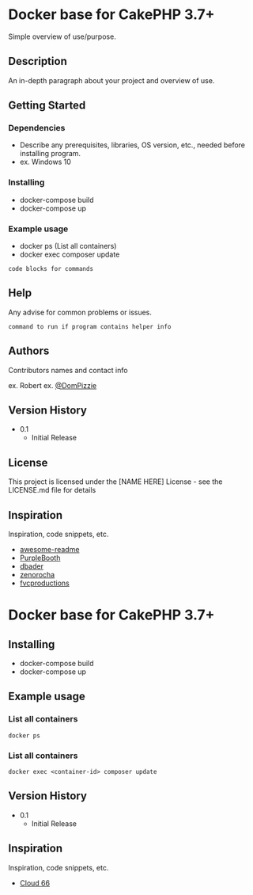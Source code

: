 # Docker base for CakePHP 3.7+

Simple overview of use/purpose.

## Description

An in-depth paragraph about your project and overview of use.

## Getting Started

### Dependencies

* Describe any prerequisites, libraries, OS version, etc., needed before installing program.
* ex. Windows 10

### Installing

* docker-compose build
* docker-compose up

### Example usage

* docker ps (List all containers)
* docker exec <container-id> composer update 
```
code blocks for commands
```

## Help

Any advise for common problems or issues.
```
command to run if program contains helper info
```

## Authors

Contributors names and contact info

ex. Robert 
ex. [@DomPizzie](https://twitter.com/dompizzie)

## Version History
* 0.1
    * Initial Release

## License

This project is licensed under the [NAME HERE] License - see the LICENSE.md file for details

## Inspiration

Inspiration, code snippets, etc.
* [awesome-readme](https://github.com/matiassingers/awesome-readme)
* [PurpleBooth](https://gist.github.com/PurpleBooth/109311bb0361f32d87a2)
* [dbader](https://github.com/dbader/readme-template)
* [zenorocha](https://gist.github.com/zenorocha/4526327)
* [fvcproductions](https://gist.github.com/fvcproductions/1bfc2d4aecb01a834b46)




# Docker base for CakePHP 3.7+

## Installing

* docker-compose build
* docker-compose up

## Example usage

### List all containers
```
docker ps
```

### List all containers
```
docker exec <container-id> composer update 
```

## Version History

* 0.1
    * Initial Release

## Inspiration

Inspiration, code snippets, etc.
* [Cloud 66](https://blog.cloud66.com/deploying-your-cakephp-applications-with-cloud-66/)